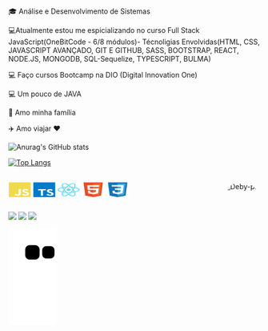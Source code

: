 🎓 Análise e Desenvolvimento de Sistemas

💻Atualmente estou me espicializando no curso Full Stack JavaScript(OneBitCode - 6/8 módulos)- Técnoligias Envolvidas(HTML, CSS, JAVASCRIPT AVANÇADO, GIT E GITHUB, SASS, BOOTSTRAP, REACT, NODE.JS, MONGODB, SQL-Sequelize, TYPESCRIPT, BULMA)

💻 Faço cursos Bootcamp na DIO (Digital Innovation One)

💻 Um pouco de  JAVA

👯 Amo minha família

✈️ Amo viajar ❤

![Anurag's GitHub stats](https://github-readme-stats.vercel.app/api?username=Deby2021&show_icons=true&theme=radical)

[![Top Langs](https://github-readme-stats.vercel.app/api/top-langs/?username=Deby2021&layout=compact)](https://github.com/Deby2021/github-readme-stats)

  <div style="display: inline_block"><br>
  <img align="center" alt="Deby-Js" height="30" width="45" src="https://raw.githubusercontent.com/devicons/devicon/master/icons/javascript/javascript-plain.svg">
  <img align="center" alt="Deby-Ts" height="30" width="45" src="https://raw.githubusercontent.com/devicons/devicon/master/icons/typescript/typescript-plain.svg">
  <img align="center" alt="Deby-React" height="30" width="45" src="https://raw.githubusercontent.com/devicons/devicon/master/icons/react/react-original.svg">
  <img align="center" alt="Deby-HTML" height="30" width="45" src="https://raw.githubusercontent.com/devicons/devicon/master/icons/html5/html5-original.svg">
  <img align="center" alt="Deby-CSS" height="30" width="45" src="https://raw.githubusercontent.com/devicons/devicon/master/icons/css3/css3-original.svg">
  <img align="right" alt="Deby-pic" height="150" style="border-radius:50px;" src="https://media.discordapp.net/attachments/639956127056134178/890373478988013628/Publicacoes_Instagram_1_1.png?width=676&height=676">
</div>


 ##

<div>
  <a href="https://www.instagram.com/debycabrera86/" target="_blank"><img src="https://img.shields.io/badge/-Instagram-%23E4405F?style=for-the-badge&logo=instagram&logoColor=white" target="_blank"></a> 
  <a href = "mailto:dcc.cabrera1986@gmail.com"><img src="https://img.shields.io/badge/-Gmail-%23333?style=for-the-badge&logo=gmail&logoColor=white" target="_blank"></a>
  <a href="https://www.linkedin.com/in/débora-cristina-cabrera-3753b8211/" target="_blank"><img src="https://img.shields.io/badge/-LinkedIn-%230077B5?style=for-the-badge&logo=linkedin&logoColor=white" target="_blank"></a> 
  
  ![Snake animation](https://github.com/rafaballerini/rafaballerini/blob/output/github-contribution-grid-snake.svg)
  
</div>


